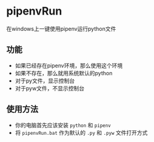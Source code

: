 # pipenvRun

在windows上一键使用pipenv运行python文件

## 功能

- 如果已经存在pipenv环境，那么使用这个环境
- 如果不存在，那么就用系统默认的python
- 对于py文件，显示控制台
- 对于pyw文件，不显示控制台

## 使用方法

- 你的电脑首先应该安装 `python` 和 `pipenv`
- 将 `pipenvRun.bat` 作为默认的 `.py` 和 `.pyw` 文件打开方式